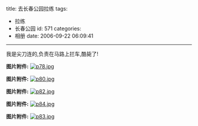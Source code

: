 title: 去长春公园拉练
tags:
  - 拉练
  - 长春公园
id: 571
categories:
  - 相册
date: 2006-09-22 06:09:41
---

我是尖刀连的,负责在马路上拦车,酷毙了!

**图片附件:**
[![p78.jpg](//blog.foolbird.net/wp-content/uploads/2007/01/60_p78.jpg)](http://www.foolbird.net/571.html/p78.jpg "p78.jpg")

**图片附件:**
[![p80.jpg](//blog.foolbird.net/wp-content/uploads/2007/01/61_p80.jpg)](http://www.foolbird.net/571.html/p80.jpg "p80.jpg")

**图片附件:**
[![p82.jpg](//blog.foolbird.net/wp-content/uploads/2007/01/62_p82.jpg)](http://www.foolbird.net/571.html/p82.jpg "p82.jpg")

**图片附件:**
[![p84.jpg](//blog.foolbird.net/wp-content/uploads/2007/01/63_p84.jpg)](http://www.foolbird.net/571.html/p84.jpg "p84.jpg")

**图片附件:**
[![p83.jpg](//blog.foolbird.net/wp-content/uploads/2007/01/64_p83.jpg)](http://www.foolbird.net/571.html/p83.jpg "p83.jpg")
